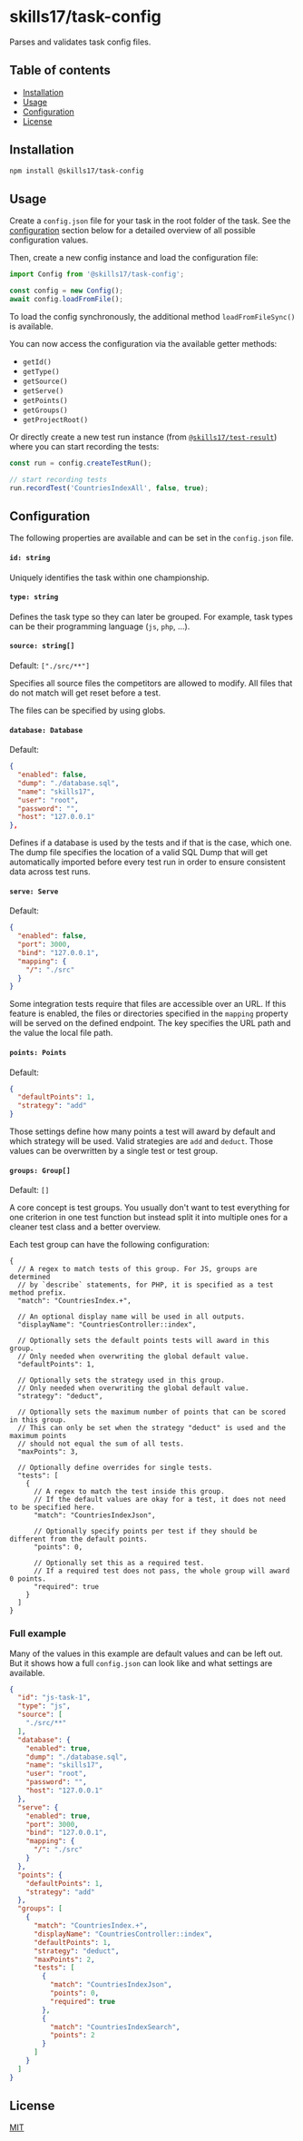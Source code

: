 # skills17/task-config

Parses and validates task config files.

## Table of contents

- [Installation](#installation)
- [Usage](#usage)
- [Configuration](#configuration)
- [License](#license)

## Installation

```bash
npm install @skills17/task-config
```

## Usage

Create a `config.json` file for your task in the root folder of the task.
See the [configuration](#configuration) section below for a detailed overview of all possible configuration values.

Then, create a new config instance and load the configuration file:

```typescript
import Config from '@skills17/task-config';

const config = new Config();
await config.loadFromFile();
```

To load the config synchronously, the additional method `loadFromFileSync()` is available.

You can now access the configuration via the available getter methods:
- `getId()`
- `getType()`
- `getSource()`
- `getServe()`
- `getPoints()`
- `getGroups()`
- `getProjectRoot()`

Or directly create a new test run instance (from [`@skills17/test-result`](https://github.com/skills17/test-result)) where you can start recording the tests:

```typescript
const run = config.createTestRun();

// start recording tests
run.recordTest('CountriesIndexAll', false, true);
```

## Configuration

The following properties are available and can be set in the `config.json` file.

#### `id: string`

Uniquely identifies the task within one championship.

#### `type: string`

Defines the task type so they can later be grouped.
For example, task types can be their programming language (`js`, `php`, ...).

#### `source: string[]`

Default: `["./src/**"]`

Specifies all source files the competitors are allowed to modify.
All files that do not match will get reset before a test.

The files can be specified by using globs.

#### `database: Database`

Default:
```json
{
  "enabled": false,
  "dump": "./database.sql",
  "name": "skills17",
  "user": "root",
  "password": "",
  "host": "127.0.0.1"
},
```

Defines if a database is used by the tests and if that is the case, which one.
The dump file specifies the location of a valid SQL Dump that will get automatically imported before every test run in order to ensure consistent data across test runs.

#### `serve: Serve`

Default:
```json
{
  "enabled": false,
  "port": 3000,
  "bind": "127.0.0.1",
  "mapping": {
    "/": "./src"
  }
}
```

Some integration tests require that files are accessible over an URL.
If this feature is enabled, the files or directories specified in the `mapping` property will be served on the defined endpoint.
The key specifies the URL path and the value the local file path.

#### `points: Points`

Default:
```json
{
  "defaultPoints": 1,
  "strategy": "add"
}
```

Those settings define how many points a test will award by default and which strategy will be used.
Valid strategies are `add` and `deduct`.
Those values can be overwritten by a single test or test group.

#### `groups: Group[]`

Default: `[]`

A core concept is test groups.
You usually don't want to test everything for one criterion in one test function but instead split it into multiple ones for a cleaner test class and a better overview.

Each test group can have the following configuration:
```json5
{
  // A regex to match tests of this group. For JS, groups are determined
  // by `describe` statements, for PHP, it is specified as a test method prefix.
  "match": "CountriesIndex.+",

  // An optional display name will be used in all outputs.
  "displayName": "CountriesController::index",

  // Optionally sets the default points tests will award in this group.
  // Only needed when overwriting the global default value.
  "defaultPoints": 1,

  // Optionally sets the strategy used in this group.
  // Only needed when overwriting the global default value.
  "strategy": "deduct",

  // Optionally sets the maximum number of points that can be scored in this group.
  // This can only be set when the strategy "deduct" is used and the maximum points
  // should not equal the sum of all tests.
  "maxPoints": 3,

  // Optionally define overrides for single tests.
  "tests": [
    {
      // A regex to match the test inside this group.
      // If the default values are okay for a test, it does not need to be specified here.
      "match": "CountriesIndexJson",

      // Optionally specify points per test if they should be different from the default points.
      "points": 0,

      // Optionally set this as a required test.
      // If a required test does not pass, the whole group will award 0 points.
      "required": true
    }
  ]
}
```

### Full example

Many of the values in this example are default values and can be left out.
But it shows how a full `config.json` can look like and what settings are available.

```json
{
  "id": "js-task-1",
  "type": "js",
  "source": [
    "./src/**"
  ],
  "database": {
    "enabled": true,
    "dump": "./database.sql",
    "name": "skills17",
    "user": "root",
    "password": "",
    "host": "127.0.0.1"
  },
  "serve": {
    "enabled": true,
    "port": 3000,
    "bind": "127.0.0.1",
    "mapping": {
      "/": "./src"
    }
  },
  "points": {
    "defaultPoints": 1,
    "strategy": "add"
  },
  "groups": [
    {
      "match": "CountriesIndex.+",
      "displayName": "CountriesController::index",
      "defaultPoints": 1,
      "strategy": "deduct",
      "maxPoints": 2,
      "tests": [
        {
          "match": "CountriesIndexJson",
          "points": 0,
          "required": true
        },
        {
          "match": "CountriesIndexSearch",
          "points": 2
        }
      ]
    }
  ]
}
```

## License

[MIT](https://github.com/skills17/task-config/blob/master/LICENSE)
